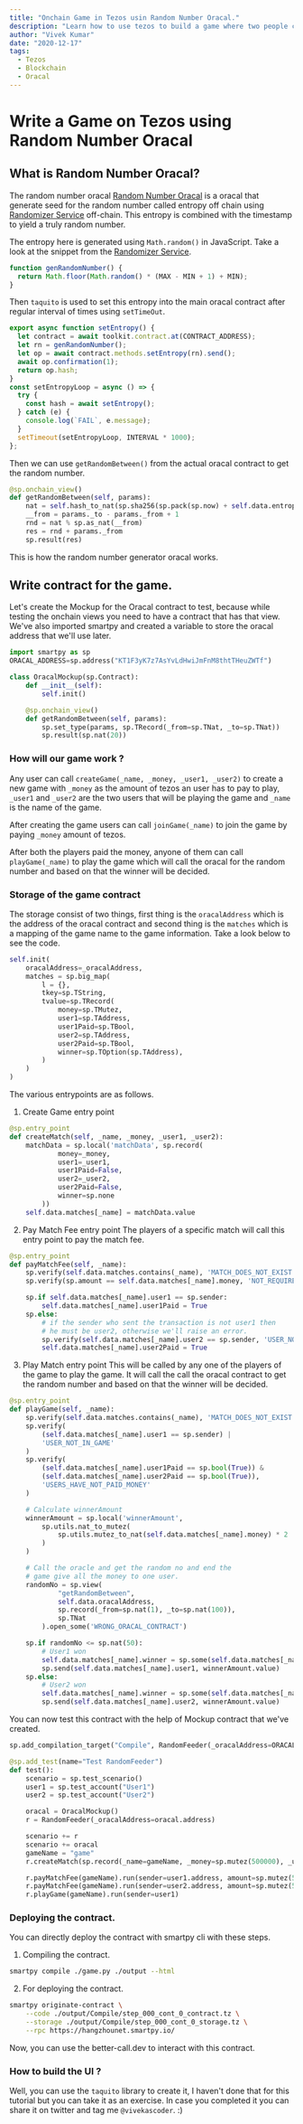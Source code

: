 ```yaml
---
title: "Onchain Game in Tezos usin Random Number Oracal."
description: "Learn how to use tezos to build a game where two people can put money and the winner will take all the money using random number oracal."
author: "Vivek Kumar"
date: "2020-12-17"
tags:
  - Tezos
  - Blockchain
  - Oracal
---
```


# Write a Game on Tezos using Random Number Oracal

## What is Random Number Oracal?

The random number oracal [Random Number Oracal](https://github.com/asbjornenge/tezos-randomizer) is a oracal that generate seed for the random number called entropy off chain using [Randomizer Service](https://github.com/asbjornenge/tezos-randomizer-service) off-chain. This entropy is combined with the timestamp to yield a truly random number.

The entropy here is generated using `Math.random()` in JavaScript. Take a look at the snippet from the [Randomizer Service](https://github.com/asbjornenge/tezos-randomizer-service).

```js
function genRandomNumber() {
  return Math.floor(Math.random() * (MAX - MIN + 1) + MIN);
}
```

Then `taquito` is used to set this entropy into the main oracal contract after regular interval of times using `setTimeOut`.

```js
export async function setEntropy() {
  let contract = await toolkit.contract.at(CONTRACT_ADDRESS);
  let rn = genRandomNumber();
  let op = await contract.methods.setEntropy(rn).send();
  await op.confirmation(1);
  return op.hash;
}
const setEntropyLoop = async () => {
  try {
    const hash = await setEntropy();
  } catch (e) {
    console.log(`FAIL`, e.message);
  }
  setTimeout(setEntropyLoop, INTERVAL * 1000);
};
```

Then we can use `getRandomBetween()` from the actual oracal contract to get the random number.

```py
@sp.onchain_view()
def getRandomBetween(self, params):
    nat = self.hash_to_nat(sp.sha256(sp.pack(sp.now) + self.data.entropy))
    __from = params._to - params._from + 1
    rnd = nat % sp.as_nat(__from)
    res = rnd + params._from
    sp.result(res)
```

This is how the random number generator oracal works.

## Write contract for the game.

Let's create the Mockup for the Oracal contract to test, because while testing the
onchain views you need to have a contract that has that view. We've also imported smartpy and created a variable to store the oracal address that we'll use later.

```py
import smartpy as sp
ORACAL_ADDRESS=sp.address("KT1F3yK7z7AsYvLdHwiJmFnM8thtTHeuZWTf")

class OracalMockup(sp.Contract):
    def __init__(self):
        self.init()

    @sp.onchain_view()
    def getRandomBetween(self, params):
        sp.set_type(params, sp.TRecord(_from=sp.TNat, _to=sp.TNat))
        sp.result(sp.nat(20))
```

### How will our game work ?

Any user can call `createGame(_name, _money, _user1, _user2)` to create a new game with `_money` as the amount of tezos an user has to pay to play, `_user1` and `_user2` are the two users that will be playing the game and `_name` is the name of the game.

After creating the game users can call `joinGame(_name)` to join the game by paying `_money` amount of tezos.

After both the players paid the money, anyone of them can call `playGame(_name)` to play the game which will call the oracal for the random number and based on that the winner will be decided.

### Storage of the game contract

The storage consist of two things, first thing is the `oracalAddress` which is the address of the oracal contract and second thing is the `matches` which is a mapping of the game name to the game information. Take a look below to see the code.

```py
self.init(
    oracalAddress=_oracalAddress,
    matches = sp.big_map(
        l = {},
        tkey=sp.TString,
        tvalue=sp.TRecord(
            money=sp.TMutez,
            user1=sp.TAddress,
            user1Paid=sp.TBool,
            user2=sp.TAddress,
            user2Paid=sp.TBool,
            winner=sp.TOption(sp.TAddress),
        )
    )
)
```

The various entrypoints are as follows.

1. Create Game entry point

```py
@sp.entry_point
def createMatch(self, _name, _money, _user1, _user2):
    matchData = sp.local('matchData', sp.record(
            money=_money,
            user1=_user1,
            user1Paid=False,
            user2=_user2,
            user2Paid=False,
            winner=sp.none
        ))
    self.data.matches[_name] = matchData.value
```

2. Pay Match Fee entry point
   The players of a specific match will call this entry point to pay the match fee.

```py
@sp.entry_point
def payMatchFee(self, _name):
    sp.verify(self.data.matches.contains(_name), 'MATCH_DOES_NOT_EXIST')
    sp.verify(sp.amount == self.data.matches[_name].money, 'NOT_REQUIRED_MONEY')

    sp.if self.data.matches[_name].user1 == sp.sender:
        self.data.matches[_name].user1Paid = True
    sp.else:
        # if the sender who sent the transaction is not user1 then
        # he must be user2, otherwise we'll raise an error.
        sp.verify(self.data.matches[_name].user2 == sp.sender, 'USER_NOT_IN_GAME')
        self.data.matches[_name].user2Paid = True
```

3. Play Match entry point
   This will be called by any one of the players of the game to play the game. It will call the call the oracal contract to get the random number and based on that the winner will be decided.

```py
@sp.entry_point
def playGame(self, _name):
    sp.verify(self.data.matches.contains(_name), 'MATCH_DOES_NOT_EXIST')
    sp.verify(
        (self.data.matches[_name].user1 == sp.sender) |
        'USER_NOT_IN_GAME'
    )
    sp.verify(
        (self.data.matches[_name].user1Paid == sp.bool(True)) &
        (self.data.matches[_name].user2Paid == sp.bool(True)),
        'USERS_HAVE_NOT_PAID_MONEY'
    )

    # Calculate winnerAmount
    winnerAmount = sp.local('winnerAmount',
        sp.utils.nat_to_mutez(
            sp.utils.mutez_to_nat(self.data.matches[_name].money) * 2
        )
    )

    # Call the oracle and get the random no and end the
    # game give all the money to one user.
    randomNo = sp.view(
            "getRandomBetween",
            self.data.oracalAddress,
            sp.record(_from=sp.nat(1), _to=sp.nat(100)),
            sp.TNat
        ).open_some('WRONG_ORACAL_CONTRACT')

    sp.if randomNo <= sp.nat(50):
        # User1 won
        self.data.matches[_name].winner = sp.some(self.data.matches[_name].user1)
        sp.send(self.data.matches[_name].user1, winnerAmount.value)
    sp.else:
        # User2 won
        self.data.matches[_name].winner = sp.some(self.data.matches[_name].user2)
        sp.send(self.data.matches[_name].user2, winnerAmount.value)
```

You can now test this contract with the help of Mockup contract that we've created.

```py
sp.add_compilation_target("Compile", RandomFeeder(_oracalAddress=ORACAL_ADDRESS))

@sp.add_test(name="Test RandomFeeder")
def test():
    scenario = sp.test_scenario()
    user1 = sp.test_account("User1")
    user2 = sp.test_account("User2")

    oracal = OracalMockup()
    r = RandomFeeder(_oracalAddress=oracal.address)

    scenario += r
    scenario += oracal
    gameName = "game"
    r.createMatch(sp.record(_name=gameName, _money=sp.mutez(500000), _user1=user1.address, _user2=user2.address)).run(sender=user1)

    r.payMatchFee(gameName).run(sender=user1.address, amount=sp.mutez(500000))
    r.payMatchFee(gameName).run(sender=user2.address, amount=sp.mutez(500000))
    r.playGame(gameName).run(sender=user1)
```

### Deploying the contract.

You can directly deploy the contract with smartpy cli with these steps.

1. Compiling the contract.

```bash
smartpy compile ./game.py ./output --html
```

2. For deploying the contract.

```bash
smartpy originate-contract \
    --code ./output/Compile/step_000_cont_0_contract.tz \
    --storage ./output/Compile/step_000_cont_0_storage.tz \
    --rpc https://hangzhounet.smartpy.io/
```

Now, you can use the better-call.dev to interact with this contract.

### How to build the UI ?

Well, you can use the `taquito` library to create it, I haven't done that for this tutorial but you can take it as an exercise. In case you completed it you can share it on twitter and tag me `@vivekascoder`. :)
